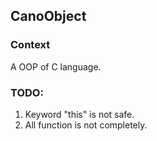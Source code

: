 CanoObject
---

### Context
A OOP of C language.

### TODO:
1. Keyword "this" is not safe.
2. All function is not completely.

